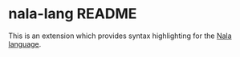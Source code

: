 # nala-lang README

This is an extension which provides syntax highlighting for the [Nala language](https://github.com/ntwiles/nala).
